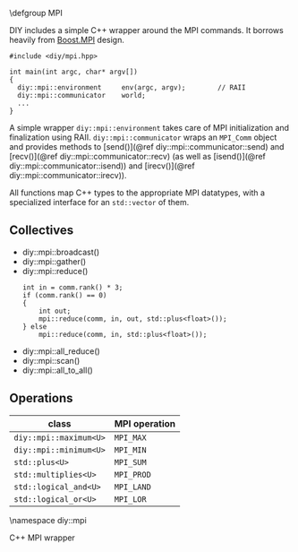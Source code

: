 \defgroup MPI

DIY includes a simple C++ wrapper around the MPI commands. It borrows heavily
from [Boost.MPI](http://www.boost.org/doc/libs/1_56_0/doc/html/mpi.html) design.

~~~~{.cpp}
#include <diy/mpi.hpp>

int main(int argc, char* argv[])
{
  diy::mpi::environment     env(argc, argv);        // RAII
  diy::mpi::communicator    world;
  ...
}
~~~~

A simple wrapper `diy::mpi::environment` takes care of MPI initialization and
finalization using RAII. `diy::mpi::communicator` wraps an `MPI_Comm` object
and provides methods to
[send()](@ref diy::mpi::communicator::send) and [recv()](@ref diy::mpi::communicator::recv)
(as well as [isend()](@ref diy::mpi::communicator::isend)) and
[irecv()](@ref diy::mpi::communicator::irecv)).

All functions map C++ types to the appropriate MPI datatypes, with a specialized
interface for an `std::vector` of them.


Collectives
-----------

 - diy::mpi::broadcast()
 - diy::mpi::gather()
 - diy::mpi::reduce()
   ~~~~{.cpp}
   int in = comm.rank() * 3;
   if (comm.rank() == 0)
   {
       int out;
       mpi::reduce(comm, in, out, std::plus<float>());
   } else
       mpi::reduce(comm, in, std::plus<float>());

   ~~~~
 - diy::mpi::all_reduce()
 - diy::mpi::scan()
 - diy::mpi::all_to_all()


Operations
----------

  class                   |     MPI operation
  ------------------------|---------------------
  `diy::mpi::maximum<U>`  |      ``MPI_MAX``
  `diy::mpi::minimum<U>`  |      ``MPI_MIN``
  `std::plus<U>`          |      ``MPI_SUM``
  `std::multiplies<U>`    |      ``MPI_PROD``
  `std::logical_and<U>`   |      ``MPI_LAND``
  `std::logical_or<U>`    |      ``MPI_LOR``



\namespace diy::mpi

C++ MPI wrapper
